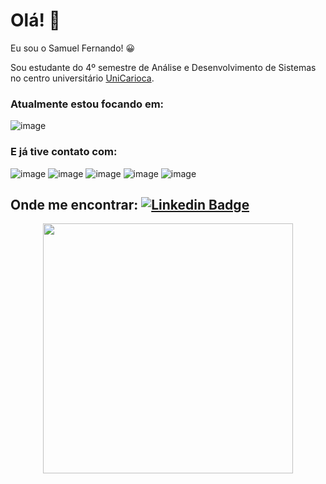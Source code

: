 # Olá! 👋

Eu sou o Samuel Fernando! 😀

Sou estudante do 4º semestre de Análise e Desenvolvimento de Sistemas no centro universitário [UniCarioca](https://unicarioca.edu.br/).

### Atualmente estou focando em: 
![image](https://img.shields.io/badge/JavaScript-323330?style=for-the-badge&logo=javascript&logoColor=F7DF1E)

### E já tive contato com:
![image](https://img.shields.io/badge/Java-ED8B00?style=for-the-badge&logo=java&logoColor=white)
![image](https://img.shields.io/badge/C-00599C?style=for-the-badge&logo=c&logoColor=white)
![image](https://img.shields.io/badge/HTML5-E34F26?style=for-the-badge&logo=html5&logoColor=white)
![image](https://img.shields.io/badge/CSS3-1572B6?style=for-the-badge&logo=css3&logoColor=white)
![image](https://img.shields.io/badge/MySQL-00000F?style=for-the-badge&logo=mysql&logoColor=white)

## Onde me encontrar: [![Linkedin Badge](https://img.shields.io/badge/-LinkedIn-blue?style=flat-square&logo=Linkedin&logoColor=white&link=https://www.linkedin.com/in/samuel-fernando-45b4211b1/)](https://www.linkedin.com/in/samuel-fernando-45b4211b1/)

<center>
<table>
    <tr>
        <img width="400px" align="center" src="https://github-readme-stats.vercel.app/api/top-langs/?username=SamuelFST&hide=html&layout=compact&theme=tokyonight" />
    </tr>   
</table>
</center>
<!--
**SamuelFST/SamuelFST** is a ✨ _special_ ✨ repository because its `README.md` (this file) appears on your GitHub profile.

Here are some ideas to get you started:

- 🔭 I’m currently working on ...
- 🌱 I’m currently learning ...
- 👯 I’m looking to collaborate on ...
- 🤔 I’m looking for help with ...
- 💬 Ask me about ...
- 📫 How to reach me: ...
- 😄 Pronouns: ...
- ⚡ Fun fact: ...
-->
